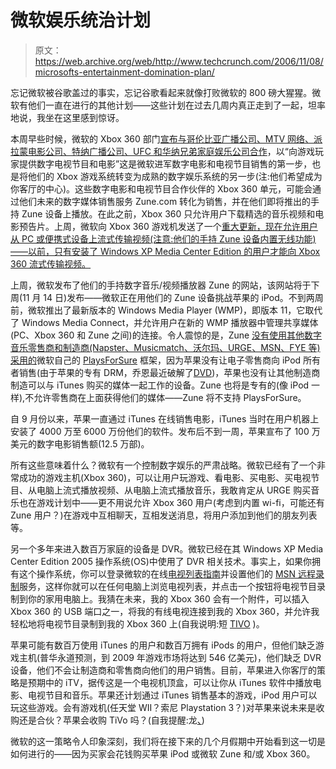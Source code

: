 # 微软娱乐统治计划

> 原文：<https://web.archive.org/web/http://www.techcrunch.com/2006/11/08/microsofts-entertainment-domination-plan/>

忘记微软被谷歌盖过的事实，忘记谷歌看起来就像打败微软的 800 磅大猩猩。微软有他们一直在进行的其他计划——这些计划在过去几周内真正走到了一起，坦率地说，我坐在这里感到惊讶。

本周早些时候，微软的 Xbox 360 部门[宣布与哥伦比亚广播公司、MTV 网络、派拉蒙电影公司、特纳广播公司、UFC 和华纳兄弟家庭娱乐公司合作](https://web.archive.org/web/20210927091758/http://www.microsoft.com/presspass/press/2006/nov06/11-06TVMovieDeliveryPR.mspx)，以“向游戏玩家提供数字电视节目和电影”这是微软进军数字电影和电视节目销售的第一步，也是将他们的 Xbox 游戏系统转变为成熟的数字娱乐系统的另一步(注:他们希望成为你客厅的中心)。这些数字电影和电视节目合作伙伴的 Xbox 360 单元，可能会通过他们未来的数字媒体销售服务 Zune.com 转化为销售，并在他们即将推出的手持 Zune 设备上播放。在此之前，Xbox 360 只允许用户下载精选的音乐视频和电影预告片。上周，微软向 Xbox 360 游戏机发送了一个[重大更新，现在允许用户从 PC 或便携式设备上流式传输视频(注意:他们的手持 Zune 设备内置无线功能)——以前，只有安装了 Windows XP Media Center Edition 的用户才能向 Xbox 360 流式传输视频。](https://web.archive.org/web/20210927091758/http://www.xbox.com/en-US/community/personality/elle/20061030-update.htm)

上周，微软发布了他们的手持数字音乐/视频播放器 Zune 的网站，该网站将于下周(11 月 14 日)发布——微软正在用他们的 Zune 设备挑战苹果的 iPod。不到两周前，微软推出了最新版本的 Windows Media Player (WMP)，即版本 11，它取代了 Windows Media Connect，并允许用户在新的 WMP 播放器中管理共享媒体(PC、Xbox 360 和 Zune 之间)的连接。令人震惊的是，Zune [没有使用其他数字音乐零售商和制造商(Napster、Musicmatch、沃尔玛、URGE、MSN、FYE 等)采用的](https://web.archive.org/web/20210927091758/http://news.bbc.co.uk/2/hi/technology/6120272.stm)微软自己的 [PlaysForSure](https://web.archive.org/web/20210927091758/http://www.playsforsure.com/) 框架，因为苹果没有让电子零售商向 iPod 所有者销售(由于苹果的专有 DRM，乔恩最近破解了[DVD](https://web.archive.org/web/20210927091758/http://www.vestedventures.com/blog/2006/10/dvd-jon-hacks-apples-ipod.html))，苹果也没有让其他制造商制造可以与 iTunes 购买的媒体一起工作的设备。Zune 也将是专有的(像 iPod 一样),不允许零售商在上面获得他们的媒体——Zune 将不支持 PlaysForSure。

自 9 月份以来，苹果一直通过 iTunes 在线销售电影，iTunes 当时在用户机器上安装了 4000 万至 6000 万份他们的软件。发布后不到一周，苹果宣布了 100 万美元的数字电影销售额(12.5 万部)。

所有这些意味着什么？微软有一个控制数字娱乐的严肃战略。微软已经有了一个非常成功的游戏主机(Xbox 360)，可以让用户玩游戏、看电影、买电影、买电视节目、从电脑上流式播放视频、从电脑上流式播放音乐，我敢肯定从 URGE 购买音乐也在游戏计划中——更不用说允许 Xbox 360 用户(考虑到内置 wi-fi，可能还有 Zune 用户？)在游戏中互相聊天，互相发送消息，将用户添加到他们的朋友列表等。

另一个多年来进入数百万家庭的设备是 DVR。微软已经在其 Windows XP Media Center Edition 2005 操作系统(OS)中使用了 DVR 相关技术。事实上，如果你拥有这个操作系统，你可以登录微软的在线[电视列表指南](https://web.archive.org/web/20210927091758/http://tv.msn.com/tv/guide/)并设置他们的 [MSN 远程录制](https://web.archive.org/web/20210927091758/http://tv.msn.com/tv/RR/RRInfo.aspx)服务，这样你就可以在任何电脑上浏览电视列表，并点击一个按钮将电视节目录制到你的家用电脑上。我猜在未来，我的 Xbox 360 会有一个附件，可以插入 Xbox 360 的 USB 端口之一，将我的有线电视连接到我的 Xbox 360，并允许我轻松地将电视节目录制到我的 Xbox 360 上(自我说明:短 [TIVO](https://web.archive.org/web/20210927091758/http://finance.google.com/finance?q=TIVO) )。

苹果可能有数百万使用 iTunes 的用户和数百万拥有 iPods 的用户，但他们缺乏游戏主机(普华永道预测，到 2009 年游戏市场将达到 546 亿美元)，他们缺乏 DVR 设备，他们不会让制造商和零售商向他们的用户销售。目前，苹果进入你客厅的策略是预期中的 iTV，据传这是一个电视机顶盒，可以让你从 iTunes 软件中播放电影、电视节目和音乐。苹果还计划通过 iTunes 销售基本的游戏，iPod 用户可以玩这些游戏。会有游戏机(任天堂 WII？索尼 Playstation 3？)对苹果来说未来是收购还是合伙？苹果会收购 TiVo 吗？(自我提醒:龙[、](https://web.archive.org/web/20210927091758/http://finance.google.com/finance?q=TIVO))

微软的这一策略令人印象深刻，我们将在接下来的几个月假期中开始看到这一切是如何进行的——因为买家会花钱购买苹果 iPod 或微软 Zune 和/或 Xbox 360。
